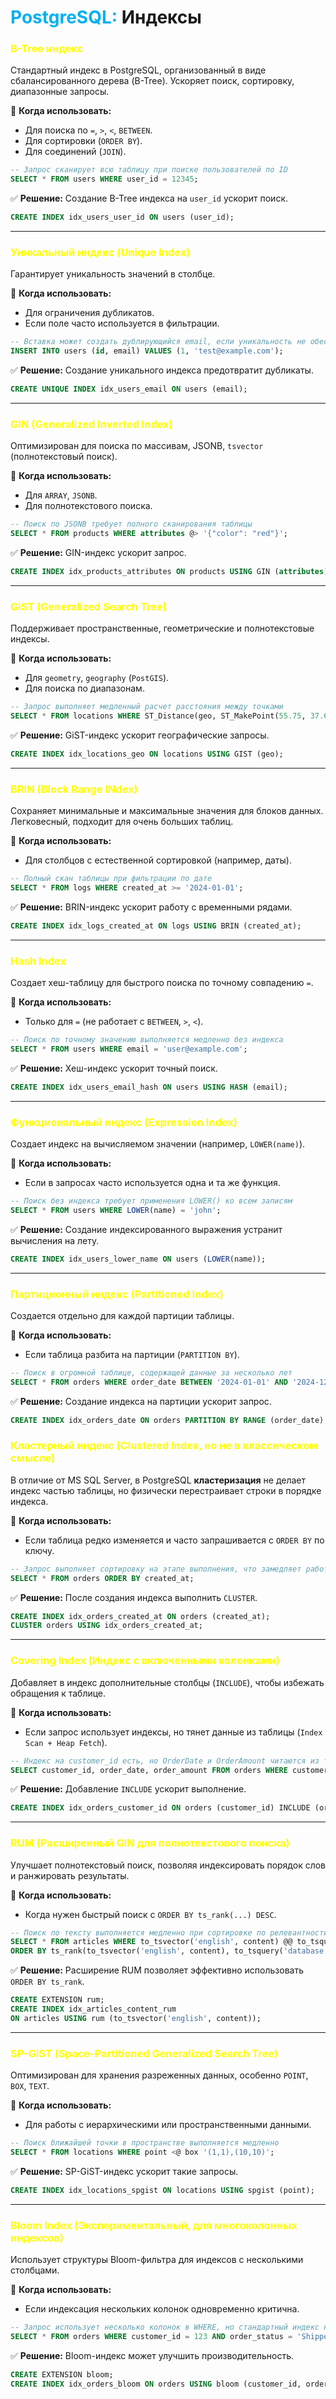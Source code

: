 
# <font color="#00b0f0">PostgreSQL:</font> Индексы

### **<font color="#ffff00">B-Tree индекс</font>**
Стандартный индекс в PostgreSQL, организованный в виде сбалансированного дерева (B-Tree). Ускоряет поиск, сортировку, диапазонные запросы.

📌 **Когда использовать:**
- Для поиска по `=`, `>`, `<`, `BETWEEN`.
- Для сортировки (`ORDER BY`).
- Для соединений (`JOIN`).

```sql
-- Запрос сканирует всю таблицу при поиске пользователей по ID
SELECT * FROM users WHERE user_id = 12345;
```
✅ **Решение:** Создание B-Tree индекса на `user_id` ускорит поиск.
```sql
CREATE INDEX idx_users_user_id ON users (user_id);
```
---

### **<font color="#ffff00">Уникальный индекс (Unique Index)</font>**
Гарантирует уникальность значений в столбце.

📌 **Когда использовать:**
- Для ограничения дубликатов.
- Если поле часто используется в фильтрации.

```sql
-- Вставка может создать дублирующийся email, если уникальность не обеспечена
INSERT INTO users (id, email) VALUES (1, 'test@example.com');
```
✅ **Решение:** Создание уникального индекса предотвратит дубликаты.
```sql
CREATE UNIQUE INDEX idx_users_email ON users (email);
```
---

### **<font color="#ffff00">GIN (Generalized Inverted Index)</font>**
Оптимизирован для поиска по массивам, JSONB, `tsvector` (полнотекстовый поиск).

📌 **Когда использовать:**
- Для `ARRAY`, `JSONB`.
- Для полнотекстового поиска.

```sql
-- Поиск по JSONB требует полного сканирования таблицы
SELECT * FROM products WHERE attributes @> '{"color": "red"}';
```
✅ **Решение:** GIN-индекс ускорит запрос.
```sql
CREATE INDEX idx_products_attributes ON products USING GIN (attributes);
```
---

### **<font color="#ffff00">GiST (Generalized Search Tree)</font>**
Поддерживает пространственные, геометрические и полнотекстовые индексы.

📌 **Когда использовать:**
- Для `geometry`, `geography` (`PostGIS`).
- Для поиска по диапазонам.

```sql
-- Запрос выполняет медленный расчет расстояния между точками
SELECT * FROM locations WHERE ST_Distance(geo, ST_MakePoint(55.75, 37.61)) < 5000;
```
✅ **Решение:** GiST-индекс ускорит географические запросы.
```sql
CREATE INDEX idx_locations_geo ON locations USING GIST (geo);
```
---

### **<font color="#ffff00">BRIN (Block Range INdex)</font>**
Сохраняет минимальные и максимальные значения для блоков данных. Легковесный, подходит для очень больших таблиц.

📌 **Когда использовать:**
- Для столбцов с естественной сортировкой (например, даты).

```sql
-- Полный скан таблицы при фильтрации по дате
SELECT * FROM logs WHERE created_at >= '2024-01-01';
```
✅ **Решение:** BRIN-индекс ускорит работу с временными рядами.
```sql
CREATE INDEX idx_logs_created_at ON logs USING BRIN (created_at);
```
---

### **<font color="#ffff00">Hash Index</font>**
Создает хеш-таблицу для быстрого поиска по точному совпадению `=`.

📌 **Когда использовать:**
- Только для `=` (не работает с `BETWEEN`, `>`, `<`).

```sql
-- Поиск по точному значению выполняется медленно без индекса
SELECT * FROM users WHERE email = 'user@example.com';
```
✅ **Решение:** Хеш-индекс ускорит точный поиск.
```sql
CREATE INDEX idx_users_email_hash ON users USING HASH (email);
```
---

### **<font color="#ffff00">Функциональный индекс (Expression Index)</font>**
Создает индекс на вычисляемом значении (например, `LOWER(name)`).

📌 **Когда использовать:**
- Если в запросах часто используется одна и та же функция.

```sql
-- Поиск без индекса требует применения LOWER() ко всем записям
SELECT * FROM users WHERE LOWER(name) = 'john';
```
✅ **Решение:** Создание индексированного выражения устранит вычисления на лету.
```sql
CREATE INDEX idx_users_lower_name ON users (LOWER(name));
```
---

### **<font color="#ffff00">Партиционный индекс (Partitioned Index)</font>**
Создается отдельно для каждой партиции таблицы.

📌 **Когда использовать:**
- Если таблица разбита на партиции (`PARTITION BY`).

```sql
-- Поиск в огромной таблице, содержащей данные за несколько лет
SELECT * FROM orders WHERE order_date BETWEEN '2024-01-01' AND '2024-12-31';
```
✅ **Решение:** Создание индекса на партиции ускорит запрос.
```sql
CREATE INDEX idx_orders_date ON orders PARTITION BY RANGE (order_date);
```

### **<font color="#ffff00">Кластерный индекс (Clustered Index, но не в классическом смысле)</font>**
В отличие от MS SQL Server, в PostgreSQL **кластеризация** не делает индекс частью таблицы, но физически перестраивает строки в порядке индекса.

📌 **Когда использовать:**
- Если таблица редко изменяется и часто запрашивается с `ORDER BY` по ключу.

```sql
-- Запрос выполняет сортировку на этапе выполнения, что замедляет работу
SELECT * FROM orders ORDER BY created_at;
```
✅ **Решение:** После создания индекса выполнить `CLUSTER`.
```sql
CREATE INDEX idx_orders_created_at ON orders (created_at);
CLUSTER orders USING idx_orders_created_at;
```
---

### **<font color="#ffff00">Covering Index (Индекс с включенными колонками)</font>**
Добавляет в индекс дополнительные столбцы (`INCLUDE`), чтобы избежать обращения к таблице.

📌 **Когда использовать:**
- Если запрос использует индексы, но тянет данные из таблицы (`Index Scan + Heap Fetch`).

```sql
-- Индекс на customer_id есть, но OrderDate и OrderAmount читаются из таблицы
SELECT customer_id, order_date, order_amount FROM orders WHERE customer_id = 12345;
```
✅ **Решение:** Добавление `INCLUDE` ускорит выполнение.
```sql
CREATE INDEX idx_orders_customer_id ON orders (customer_id) INCLUDE (order_date, order_amount);
```
---

### **<font color="#ffff00">RUM (Расширенный GIN для полнотекстового поиска)</font>**
Улучшает полнотекстовый поиск, позволяя индексировать порядок слов и ранжировать результаты.

📌 **Когда использовать:**
- Когда нужен быстрый поиск с `ORDER BY ts_rank(...) DESC`.

```sql
-- Поиск по тексту выполняется медленно при сортировке по релевантности
SELECT * FROM articles WHERE to_tsvector('english', content) @@ to_tsquery('database') 
ORDER BY ts_rank(to_tsvector('english', content), to_tsquery('database')) DESC;
```
✅ **Решение:** Расширение RUM позволяет эффективно использовать `ORDER BY ts_rank`.
```sql
CREATE EXTENSION rum;
CREATE INDEX idx_articles_content_rum 
ON articles USING rum (to_tsvector('english', content));
```
---

### **<font color="#ffff00">SP-GiST (Space-Partitioned Generalized Search Tree)</font>**
Оптимизирован для хранения разреженных данных, особенно `POINT`, `BOX`, `TEXT`.

📌 **Когда использовать:**
- Для работы с иерархическими или пространственными данными.

```sql
-- Поиск ближайшей точки в пространстве выполняется медленно
SELECT * FROM locations WHERE point <@ box '(1,1),(10,10)';
```
✅ **Решение:** SP-GiST-индекс ускорит такие запросы.
```sql
CREATE INDEX idx_locations_spgist ON locations USING spgist (point);
```
---

### **<font color="#ffff00">Bloom Index (Экспериментальный, для многоколонных индексов)</font>**
Использует структуры Bloom-фильтра для индексов с несколькими столбцами.

📌 **Когда использовать:**
- Если индексация нескольких колонок одновременно критична.

```sql
-- Запрос использует несколько колонок в WHERE, но стандартный индекс неэффективен
SELECT * FROM orders WHERE customer_id = 123 AND order_status = 'Shipped';
```
✅ **Решение:** Bloom-индекс может улучшить производительность.
```sql
CREATE EXTENSION bloom;
CREATE INDEX idx_orders_bloom ON orders USING bloom (customer_id, order_status);
```

